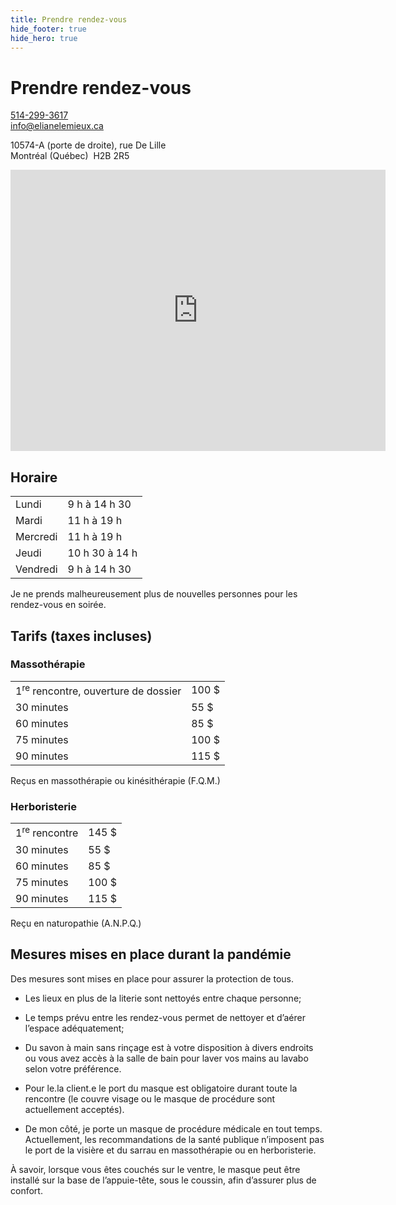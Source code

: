 ```yaml
---
title: Prendre rendez-vous
hide_footer: true
hide_hero: true
---
```


# Prendre rendez-vous

<p>
<a href="tel:514-299-3617"><i class="fas fa-phone-alt"></i> 514-299-3617</a><br>
<a href="mailto:info@elianelemieux.ca"><i class="fas fa-envelope"></i> info@elianelemieux.ca</a>
</p>
<p>
10574-A (porte de droite), rue De Lille<br>
Montréal (Québec)  H2B 2R5
</p>
<iframe src="https://www.google.com/maps/embed?pb=!1m18!1m12!1m3!1d2077.733928162563!2d-73.65250587919157!3d45.57580869590193!2m3!1f0!2f0!3f0!3m2!1i1024!2i768!4f13.1!3m3!1m2!1s0x4cc91f4f7a9d7331%3A0x3ecd0ec5f047589b!2s10574%20Rue%20de%20Lille%2C%20Montr%C3%A9al%2C%20QC%20H2B%202R5!5e0!3m2!1sen!2sca!4v1613080846052!5m2!1sen!2sca" width="600" height="450" frameborder="0" style="border:0;" allowfullscreen="" aria-hidden="false" tabindex="0"></iframe>

## Horaire

<table class="table is-striped">
<tr>
<td>Lundi</td>
<td>9 h à 14 h 30</td>
</tr>
<tr>
<td>Mardi</td>
<td>11 h à 19 h</td>
</tr>
<tr>
<td>Mercredi</td>
<td>11 h à 19 h</td>
</tr>
<tr>
<td>Jeudi</td>
<td>10 h 30 à 14 h</td>
</tr>
<tr>
<td>Vendredi</td>
<td>9 h à 14 h 30</td>
</tr>
</table>

Je ne prends malheureusement plus de nouvelles personnes pour les rendez-vous en soirée.

## Tarifs (taxes incluses)

### Massothérapie

<table class="table is-striped">
<tr>
<td>1<sup>re</sup> rencontre, ouverture de dossier</td>
<td>100 $</td>
</tr>
<tr>
<td>30 minutes</td>
<td>55 $</td>
</tr>
<tr>
<td>60 minutes</td>
<td>85 $</td>
</tr>
<tr>
<td>75 minutes</td>
<td>100 $</td>
</tr>
<tr>
<td>90 minutes</td>
<td>115 $</td>
</tr>
</table>

Reçus en massothérapie ou kinésithérapie (F.Q.M.)

### Herboristerie

<table class="table is-striped">
<tr>
<td>1<sup>re</sup> rencontre</td>
<td>145 $</td>
</tr>
<tr>
<td>30 minutes</td>
<td>55 $</td>
</tr>
<tr>
<td>60 minutes</td>
<td>85 $</td>
</tr>
<tr>
<td>75 minutes</td>
<td>100 $</td>
</tr>
<tr>
<td>90 minutes</td>
<td>115 $</td>
</tr>
</table>

Reçu en naturopathie (A.N.P.Q.)

## Mesures mises en place durant la pandémie

Des mesures sont mises en place pour assurer la protection de tous.

* Les lieux en plus de la literie sont nettoyés entre chaque personne;

* Le temps prévu entre les rendez-vous permet de nettoyer et d’aérer l’espace adéquatement;

* Du savon à main sans rinçage est à votre disposition à divers endroits  ou vous avez accès à la salle de bain pour laver vos mains au lavabo selon votre préférence.

* Pour le.la client.e le port du masque est obligatoire durant toute la rencontre (le couvre visage ou le masque de procédure sont actuellement acceptés).

* De mon côté, je porte un masque de procédure médicale en tout temps. Actuellement, les recommandations de la santé publique n’imposent pas le port de la visière et du sarrau en massothérapie ou en herboristerie.

À savoir, lorsque vous êtes couchés sur le ventre, le masque peut être installé sur la base de l’appuie-tête, sous le coussin, afin d’assurer plus de confort.